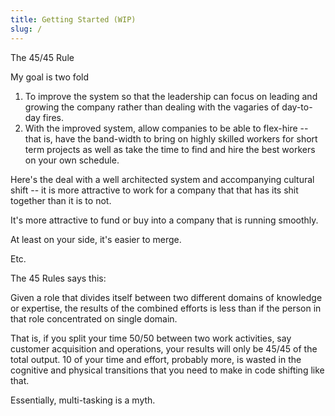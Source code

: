 ```yaml
---
title: Getting Started (WIP)
slug: /
---
```

The 45/45 Rule

My goal is two fold
1) To improve the system so that the leadership can focus on leading and growing the company rather than dealing with the vagaries of day-to-day fires.
2) With the improved system, allow companies to be able to flex-hire -- that is, have the band-width to bring on highly skilled workers for short term projects as well as take the time to find and hire the best workers on your own schedule.

Here's the deal with a well architected system and accompanying cultural shift -- it is more attractive to work for a company that that has its shit together than it is to not.

It's more attractive to fund or buy into a company that is running smoothly.

At least on your side, it's easier to merge.

Etc.

The 45 Rules says this:

Given a role that divides itself between two different domains of knowledge or expertise, the results of the combined efforts is less than if the person in that role concentrated on single domain.

That is, if you split your time 50/50 between two work activities, say customer acquisition and operations, your results will only be 45/45 of the total output. 10 of your time and effort, probably more, is wasted in the cognitive and physical transitions that you need to make in code shifting like that.

Essentially, multi-tasking is a myth.